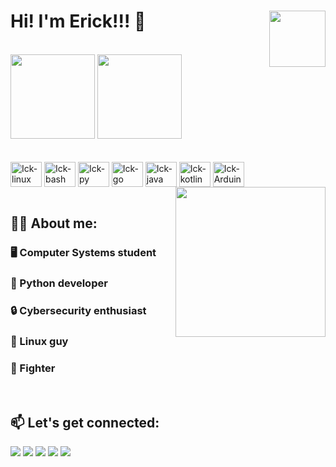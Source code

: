 # Hi! I'm Erick!!! :muscle: <img align="right" height="90" width="90" src="https://media.giphy.com/media/Zd8PWjBCHCIAo/giphy.gif">
<br>
<div>
<picture>
  <img height="135em" src="https://github-readme-stats-sigma-five.vercel.app/api?username=Sabathick&show_icons=true&&count_private=true&show_icons=true&theme=merko&border_radius=20%"/>
  <img height="135em" src="https://github-readme-stats.vercel.app/api/top-langs/?username=Sabathick&langs_count=8&theme=merko&layout=compact">
</div>
<br>
<div style="display: inline_block"><br>
  <img align="center" alt="Ick-linux" height="40" width="50" src="https://cdn.jsdelivr.net/gh/devicons/devicon/icons/linux/linux-original.svg">
  <img align="center" alt="Ick-bash" height="40" width="50" src="https://cdn.jsdelivr.net/gh/devicons/devicon/icons/bash/bash-plain.svg">
  <img align="center" alt="Ick-py" height="40" width="50" src="https://cdn.jsdelivr.net/gh/devicons/devicon/icons/python/python-original.svg">
  <img align="center" alt="Ick-go" height="40" width="50" src="https://cdn.jsdelivr.net/gh/devicons/devicon/icons/go/go-original.svg">
  <img align="center" alt="Ick-java" height="40" width="50" src="https://cdn.jsdelivr.net/gh/devicons/devicon/icons/java/java-original.svg">
  <img align="center" alt="Ick-kotlin" height="40" width="50" src="https://cdn.jsdelivr.net/gh/devicons/devicon/icons/kotlin/kotlin-original.svg">
  <img align="center" alt="Ick-Arduino" height="40" width="50" src="https://cdn.jsdelivr.net/gh/devicons/devicon/icons/arduino/arduino-original.svg">
  <img align="right" height="240" width="240" src="https://media.giphy.com/media/WUlplcMpOCEmTGBtBW/giphy.gif">
</div>
<br>

## :man_technologist: About me:
### :desktop_computer: Computer Systems student<br>
### :snake: Python developer<br>
### :lock: Cybersecurity enthusiast<br>
### :penguin: Linux guy<br>
### :martial_arts_uniform: Fighter<br>
<br>

## :mailbox: Let's get connected:
<div>
  <a href="mailto:erickick13@gmail.com" target="_blank"><img src="https://img.shields.io/badge/Gmail-D14836?style=for-the-badge&logo=gmail&logoColor=white" target="_blank"></a>
  <a href="https://www.linkedin.com/in/erick-martins-2447b6196/" target="_blank"><img src="https://img.shields.io/badge/LinkedIn-0077B5?style=for-the-badge&logo=linkedin&logoColor=white" target="_blank"></a>
  <a href="https://www.instagram.com/erick.martins.338/" target="_blank"><img src="https://img.shields.io/badge/Instagram-E4405F?style=for-the-badge&logo=instagram&logoColor=white" target="_blank"></a>
  <a href="https://www.facebook.com/erick.martins.338/" target="_blank"><img src="https://img.shields.io/badge/Facebook-1877F2?style=for-the-badge&logo=facebook&logoColor=white" target="_blank"></a>
  <a href="https://steamcommunity.com/id/sabathick/" target="_blank"><img src="https://img.shields.io/badge/Steam-000000?style=for-the-badge&logo=steam&logoColor=white" target="_blank"></a>
</div>
